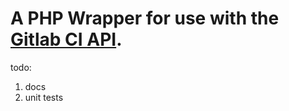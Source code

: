 A PHP Wrapper for use with the [Gitlab CI API](https://gitlab.com/gitlab-org/gitlab-ci/blob/master/doc/api/api.md).
==============

todo:
1. docs
2. unit tests